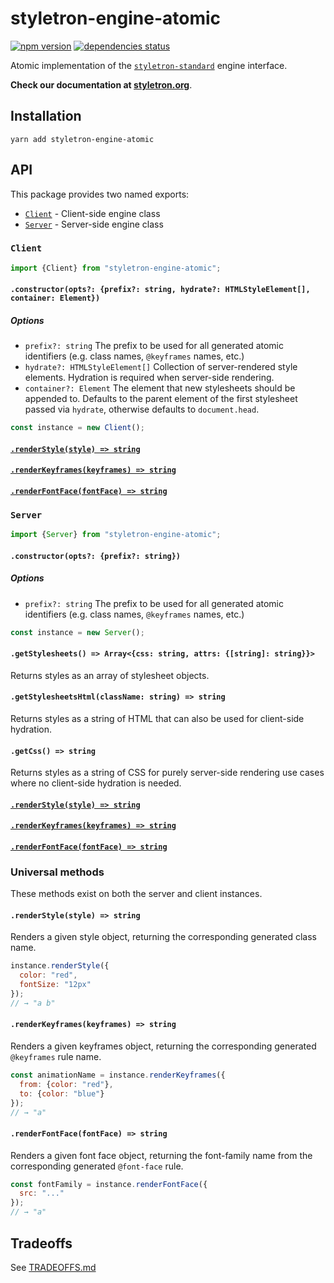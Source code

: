 # styletron-engine-atomic

[![npm version][npm-badge]][npm-href] [![dependencies status][deps-badge]][deps-href]

Atomic implementation of the [`styletron-standard`](../styletron-standard) engine interface.

**Check our documentation at [styletron.org](https://www.styletron.org)**.

## Installation

```
yarn add styletron-engine-atomic
```

## API

This package provides two named exports:

* [`Client`](#client) - Client-side engine class
* [`Server`](#server) - Server-side engine class

### `Client`

```js
import {Client} from "styletron-engine-atomic";
```

#### `.constructor(opts?: {prefix?: string, hydrate?: HTMLStyleElement[], container: Element})`

##### Options

* `prefix?: string` The prefix to be used for all generated atomic identifiers (e.g. class names, `@keyframes` names, etc.)
* `hydrate?: HTMLStyleElement[]` Collection of server-rendered style elements. Hydration is required when server-side rendering.
* `container?: Element` The element that new stylesheets should be appended to. Defaults to the parent element of the first stylesheet passed via `hydrate`, otherwise defaults to `document.head`.

```js
const instance = new Client();
```

#### [`.renderStyle(style) => string`](#renderstylestyle--string-2)

#### [`.renderKeyframes(keyframes) => string`](#renderkeyframeskeyframes--string-2)

#### [`.renderFontFace(fontFace) => string`](#renderfontfacefontface--string-2)

### `Server`

```js
import {Server} from "styletron-engine-atomic";
```

#### `.constructor(opts?: {prefix?: string})`

##### Options

* `prefix?: string` The prefix to be used for all generated atomic identifiers (e.g. class names, `@keyframes` names, etc.)

```js
const instance = new Server();
```

#### `.getStylesheets() => Array<{css: string, attrs: {[string]: string}}>`

Returns styles as an array of stylesheet objects.

#### `.getStylesheetsHtml(className: string) => string`

Returns styles as a string of HTML that can also be used for client-side hydration.

#### `.getCss() => string`

Returns styles as a string of CSS for purely server-side rendering use cases where no client-side hydration is needed.

#### [`.renderStyle(style) => string`](#renderstylestyle--string-2)

#### [`.renderKeyframes(keyframes) => string`](#renderkeyframeskeyframes--string-2)

#### [`.renderFontFace(fontFace) => string`](#renderfontfacefontface--string-2)

### Universal methods

These methods exist on both the server and client instances.

#### `.renderStyle(style) => string`

Renders a given style object, returning the corresponding generated class name.

```js
instance.renderStyle({
  color: "red",
  fontSize: "12px"
});
// → "a b"
```

#### `.renderKeyframes(keyframes) => string`

Renders a given keyframes object, returning the corresponding generated `@keyframes` rule name.

```js
const animationName = instance.renderKeyframes({
  from: {color: "red"},
  to: {color: "blue"}
});
// → "a"
```

#### `.renderFontFace(fontFace) => string`

Renders a given font face object, returning the font-family name from the corresponding generated `@font-face` rule.

```js
const fontFamily = instance.renderFontFace({
  src: "..."
});
// → "a"
```

## Tradeoffs

See [TRADEOFFS.md](TRADEOFFS.md)

[deps-badge]: https://david-dm.org/rtsao/styletron-engine-atomic.svg
[deps-href]: https://david-dm.org/rtsao/styletron-engine-atomic
[npm-badge]: https://badge.fury.io/js/styletron-engine-atomic.svg
[npm-href]: https://www.npmjs.com/package/styletron-engine-atomic
